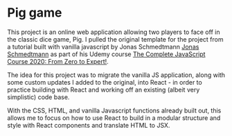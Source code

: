 # Pig game

This project is an online web application allowing two players to face off in the classic dice game, Pig. I pulled the original template for the project from a tutorial built with vanilla javascript by Jonas Schmedtmann [Jonas Schmedtmann](https://codingheroes.io/ 'coding heroes') as part of his Udemy course [The Complete JavaScript Course 2020: From Zero to Expert!](https://www.udemy.com/course/the-complete-javascript-course/ 'The Complete Javascript Course').

The idea for this project was to migrate the vanilla JS application, along with some custom updates I added to the original, into React - in order to practice building with React and working off an existing (albeit very simplistic) code base.

With the CSS, HTML, and vanilla Javascript functions already built out, this allows me to focus on how to use React to build in a modular structure and style with React components and translate HTML to JSX.
